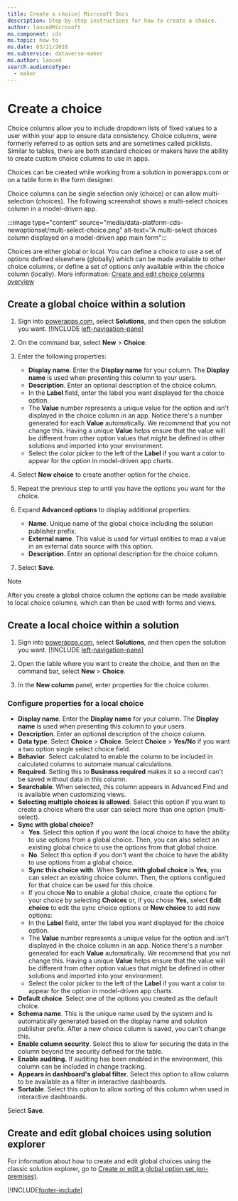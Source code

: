 ```yaml
---
title: Create a choice| Microsoft Docs
description: Step-by-step instructions for how to create a choice.
author: lancedMicrosoft
ms.component: cds
ms.topic: how-to
ms.date: 03/21/2018
ms.subservice: dataverse-maker
ms.author: lanced
search.audienceType: 
  - maker
---
```

# Create a choice

Choice columns allow you to include dropdown lists of fixed values to a user within your app to ensure data consistency. Choice columns, were formerly referred to as option sets and are sometimes called picklists. Similar to tables, there are both standard choices or makers have the ability to create custom choice columns to use in apps.

Choices can be created while working from a solution in powerapps.com or on a table form in the form designer.

Choice columns can be single selection only (choice) or can allow multi-selection (choices). The following screenshot shows a multi-select choices column in a model-driven app.

:::image type="content" source="media/data-platform-cds-newoptionset/multi-select-choice.png" alt-text="A multi-select choices column displayed on a model-driven app main form":::

Choices are either global or local. You can define a choice to use a set of options defined elsewhere (globally) which can be made available to other choice columns, or define a set of options only available within the choice column (locally). More information: [Create and edit choice columns overview](create-edit-global-option-sets.md)

## Create a global choice within a solution

1. Sign into [powerapps.com](https://make.powerapps.com/?utm_source=padocs&utm_medium=linkinadoc&utm_campaign=referralsfromdoc), select **Solutions**, and then open the solution you want. [!INCLUDE [left-navigation-pane](../../includes/left-navigation-pane.md)]
1. On the command bar, select **New** > **Choice**.
1. Enter the following properties:
   - **Display name**.  Enter the **Display name** for your column. The **Display name** is used when presenting this column to your users.
   - **Description**. Enter an optional description of the choice column.
   - In the **Label** field, enter the label you want displayed for the choice option.
   - The **Value** number represents a unique value for the option and isn't displayed in the choice column in an app. Notice there's a number generated for each **Value** automatically. We recommend that you not change this. Having a unique **Value** helps ensure that the value will be different from other option values that might be defined in other solutions and imported into your environment.
   - Select the color picker to the left of the **Label** if you want a color to appear for the option in model-driven app charts.

1. Select **New choice** to create another option for the choice.
1. Repeat the previous step to until you have the options you want for the choice.
1. Expand **Advanced options** to display additional properties: 
   - **Name**. Unique name of the global choice including the solution publisher prefix.
   - **External name**. This value is used for virtual entities to map a value in an external data source with this option.
   - **Description**. Enter an optional description for the choice column.
1. Select **Save**.

> [!NOTE]
> After you create a global choice column the options can be made available to local choice columns, which can then be used with forms and views.

## Create a local choice within a solution

1. Sign into [powerapps.com](https://make.powerapps.com/?utm_source=padocs&utm_medium=linkinadoc&utm_campaign=referralsfromdoc), select **Solutions**, and then open the solution you want. [!INCLUDE [left-navigation-pane](../../includes/left-navigation-pane.md)]

1. Open the table where you want to create the choice, and then on the command bar, select **New** > **Choice**.

1. In the **New column** panel, enter properties for the choice column.

### Configure properties for a local choice

- **Display name**.  Enter the **Display name** for your column. The **Display name** is used when presenting this column to your users.
- **Description**. Enter an optional description of the choice column.
- **Data type**. Select **Choice** > **Choice**. Select **Choice** > **Yes/No** if you want a two option single select choice field.
- **Behavior**. Select calculated to enable the column to be included in calculated columns to automate manual calculations.
- **Required**. Setting this to **Business required** makes it so a record can't be saved without data in this column.
- **Searchable**. When selected, this column appears in Advanced Find and is available when customizing views.
- **Selecting multiple choices is allowed**. Select this option if you want to create a choice where the user can select more than one option (multi-select).
- **Sync with global choice?**
   - **Yes**. Select this option if you want the local choice to have the ability to use options from a global choice. Then, you can also select an existing global choice to use the options from that global choice.
   - **No**. Select this option if you don't want the choice to have the ability to use options from a global choice.
   - **Sync this choice with**. When **Sync with global choice** is **Yes**, you can select an existing choice column. Then, the options configured for that choice can be used for this choice.
   - If you chose **No** to enable a global choice, create the options for your choice by selecting **Choices** or, if you chose **Yes**, select **Edit choice** to edit the sync choice options or **New choice** to add new options:
   - In the **Label** field, enter the label you want displayed for the choice option.
   - The **Value** number represents a unique value for the option and isn't displayed in the choice column in an app. Notice there's a number generated for each **Value** automatically. We recommend that you not change this. Having a unique **Value** helps ensure that the value will be different from other option values that might be defined in other solutions and imported into your environment.
   - Select the color picker to the left of the **Label** if you want a color to appear for the option in model-driven app charts.
- **Default choice**. Select one of the options you created as the default choice.
- **Schema name**. This is the unique name used by the system and is automatically generated based on the display name and solution publisher prefix. After a new choice column is saved, you can't change this.
- **Enable column security**. Select this to allow for securing the data in the column beyond the security defined for the table.
- **Enable auditing.** If auditing has been enabled in the environment, this column can be included in change tracking.
- **Appears in dashboard's global filter**. Select this option to allow column to be available as a filter in interactive dashboards.
- **Sortable**. Select this option to allow sorting of this column when used in interactive dashboards.

Select **Save**.

## Create and edit global choices using solution explorer

For information about how to create and edit global choices using the classic solution explorer, go to [Create or edit a global option set (on-premises)](/dynamics365/customerengagement/on-premises/customize/create-edit-global-option-sets).
<!-- Solution explorer provides one way to create and edit global choices for Dataverse.

> [!NOTE]
> [make.powerapps.com](https://make.powerapps.com/?utm_source=padocs&utm_medium=linkinadoc&utm_campaign=referralsfromdoc) is the best way to create and edit choice columns.

### Open solution explorer

Part of the name of any global choice  you create is the customization prefix. This is set based on the solution publisher for the solution you’re working in. If you care about the customization prefix, make sure that you are working in an unmanaged solution where the customization prefix is the one you want for this global choice . More information: [Change the solution publisher prefix](create-solution.md#solution-publisher) 

[!INCLUDE [cc_navigate-solution-from-powerapps-portal](../../includes/cc_navigate-solution-from-powerapps-portal.md)]

### View global choices

With solution explorer open, under **Components** select **Option Sets**.

![View global choices.](media/view-global-option-sets-solution-explorer.png)

> [!NOTE]
> Some system global choices are not customizable. These options may change with updates or new versions so we recommend you don’t use them unless you are certain that your requirements align with the way that Dataverse uses these values.

### Create a global choice 

> [!NOTE]
> You do not need to create a global choice  before you use it within a custom column. When you create a new choice  column you have the option to create a new global choice  or use an existing one. See [Choice column options](create-edit-field-solution-explorer.md#choice-column-options)

While viewing global choices, click **New** to open a form to define the global choice .

![Create global choice .](media/create-global-option-set-solution-explorer.png)

Type a **Display name** that will be visible to people with the system administrator or customizer role who will choose this global choice  when defining new columns that use it. This name will not be visible to people using your apps.

A **Name** column value will be generated for you based on the **Display name** you enter. It will include the customization prefix for the Solution publisher in the context of the solution you are working in. You can change the generated portion of the **Name** column value before you save.

Type a **Description** for the global choice . 

> [!TIP]
> Use the **Description** to explain the purpose of this global choice . This value is not visible to users of the application, it is for other people with the system administrator or customizer role who may want to know why this particular global choice  was created. -->

[!INCLUDE[footer-include](../../includes/footer-banner.md)]
